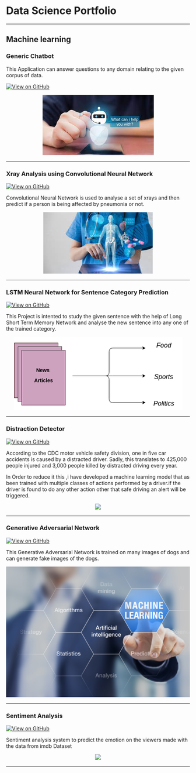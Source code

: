 # Data Science Portfolio
---
## Machine learning

### Generic Chatbot

This Application can answer questions to any domain relating to the given corpus of data.

[![View on GitHub](https://img.shields.io/badge/GitHub-View_on_GitHub-blue?logo=GitHub)](https://github.com/itskarthikhere/MachineLearning-DataScience-Projects/blob/main/Coronachatbot.ipynb)

<center><img src="assets/img/chatbot.jpg"/></center>

---
### Xray Analysis using Convolutional Neural Network

[![View on GitHub](https://img.shields.io/badge/GitHub-View_on_GitHub-blue?logo=GitHub)](https://github.com/itskarthikhere/MachineLearning-DataScience-Projects/blob/main/CNN_Xray_pneumonia.ipynb)

Convolutional Neural Network is used to analyse a set of xrays and then predict if a person is being affected by pneumonia or not.

<center><img src="assets/img/medical.jpg"/></center>

---
### LSTM Neural Network for Sentence Category Prediction

[![View on GitHub](https://img.shields.io/badge/GitHub-View_on_GitHub-blue?logo=GitHub)](https://github.com/itskarthikhere/MachineLearning-DataScience-Projects/blob/main/BCC_News_Data_Analysis.ipynb)

This Project is intented to study the given sentence with the help of Long Short Term Memory Network and analyse the new sentence into any one of the trained category.

<center><img src="assets/img/text_classification.png"/></center>

---
### Distraction Detector

[![View on GitHub](https://img.shields.io/badge/GitHub-View_on_GitHub-blue?logo=GitHub)](https://github.com/itskarthikhere/MachineLearning-DataScience-Projects/blob/main/Distraction_Detector.ipynb)

According to the CDC motor vehicle safety division, one in five car accidents is caused by a distracted driver. Sadly, this translates to 425,000 people injured and 3,000 people killed by distracted driving every year.

In Order to reduce it this ,i have developed a machine learning model that as been trained with multiple classes of actions performed by a driver.if the driver is found to do any other action other that safe driving an alert will be triggered.

<center><img src="assets/img/human_activity.jpg"/></center>

---
### Generative Adversarial Network

[![View on GitHub](https://img.shields.io/badge/GitHub-View_on_GitHub-blue?logo=GitHub)](https://github.com/itskarthikhere/MachineLearning-DataScience-Projects/blob/main/GAN_for_dogs.ipynb)

This Generative Adversarial Network is trained on many images of dogs and can generate fake images of the dogs.
<center><img src="assets/img/machine_learning.jpg"/></center>

---
### Sentiment Analysis

[![View on GitHub](https://img.shields.io/badge/GitHub-View_on_GitHub-blue?logo=GitHub)](https://github.com/itskarthikhere/MachineLearning-DataScience-Projects/blob/main/imdb_moview_review_classification_tf_hub.ipynb)

Sentiment analysis system to predict the emotion on the viewers made with the data from imdb Dataset

<center><img src="assets/img/gesture_recognition.jpg"/></center>

---


